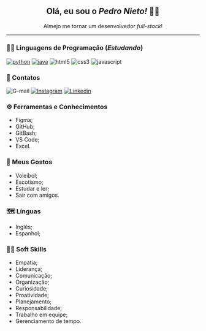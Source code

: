 <h2 align="center"> Olá, eu sou o <i>Pedro Nieto!</i> 👋🏼 </h2>
<p align="center"> Almejo me tornar um desenvolvedor <i>full-stack</i>! </p>
<hr>

### 👨‍💻 Linguagens de Programação (_Estudando_)
<div style="display: inline_block">
<a href="https://www.python.org/"><img align="center" alt="python" src="https://img.shields.io/badge/Python-3776AB?style=for-the-badge&logo=python&logoColor=white"/></a>
<a href="https://www.java.com/pt-BR/"><img align="center" alt="java" src="https://img.shields.io/badge/Java-ED8B00?style=for-the-badge&logo=java&logoColor=white"/></a>
<img align="center" alt="html5" src="https://img.shields.io/badge/HTML5-E34F26?style=for-the-badge&logo=html5&logoColor=white"/>
<img align="center" alt="css3" src="https://img.shields.io/badge/CSS3-1572B6?style=for-the-badge&logo=css3&logoColor=white"/>
<img align="center" alt="javascript" src="https://img.shields.io/badge/JavaScript-F7DF1E?style=for-the-badge&logo=javascript&logoColor=black"/> </div>

### 📧 Contatos
![G-mail](https://img.shields.io/badge/Gmail-D14836?style=for-the-badge&logo=gmail&logoColor=white)
[![Instagram](https://img.shields.io/badge/Instagram-E4405F?style=for-the-badge&logo=instagram&logoColor=white)](https://www.instagram.com/pedroonietoo/)
[![Linkedin](https://img.shields.io/badge/LinkedIn-0077B5?style=for-the-badge&logo=linkedin&logoColor=white)](https://www.linkedin.com/in/pedro-nieto-645299235/)

### ⚙ Ferramentas e Conhecimentos
- Figma;
- GitHub;
- GitBash;
- VS Code; 
- Excel.

### 👀 Meus Gostos
- Voleibol;
- Escotismo;
- Estudar e ler;
- Sair com amigos.

### 🗺 Línguas
- Inglês;
- Espanhol;

### 🤝🏼 Soft Skills
- Empatia;
- Liderança;
- Comunicação;
- Organização;
- Curiosidade;
- Proatividade;
- Planejamento;
- Responsabilidade;
- Trabalho em equipe;
- Gerenciamento de tempo.
